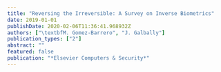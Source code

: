 ```yaml
---
title: "Reversing the Irreversible: A Survey on Inverse Biometrics"
date: 2019-01-01
publishDate: 2020-02-06T11:36:41.968932Z
authors: ["\textbfM. Gomez-Barrero", "J. Galbally"]
publication_types: ["2"]
abstract: ""
featured: false
publication: "*Elsevier Computers & Security*"
---
```


